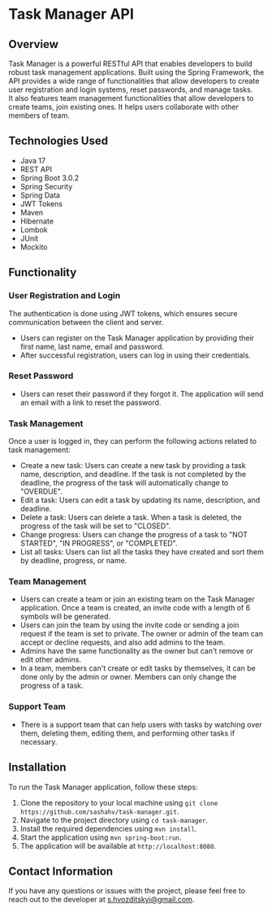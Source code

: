# Task Manager API

## Overview
  Task Manager is a powerful RESTful API that enables developers to build robust task management applications. Built using the Spring Framework, the API provides a wide range of functionalities that allow developers to create user registration and login systems, reset passwords, and manage tasks.  \
  It also features team management functionalities that allow developers to create teams, join existing ones. It helps users collaborate with other members of team.

## Technologies Used
- Java 17
- REST API
- Spring Boot 3.0.2
- Spring Security
- Spring Data
- JWT Tokens
- Maven
- Hibernate
- Lombok
- JUnit
- Mockito

## Functionality
### User Registration and Login
The authentication is done using JWT tokens, which ensures secure communication between the client and server.
- Users can register on the Task Manager application by providing their first name, last name, email and password. 
- After successful registration, users can log in using their credentials.

### Reset Password
- Users can reset their password if they forgot it. The application will send an email with a link to reset the password.

### Task Management
Once a user is logged in, they can perform the following actions related to task management:
- Create a new task: Users can create a new task by providing a task name, description, and deadline. If the task is not completed by the deadline, the progress of the task will automatically change to "OVERDUE".
- Edit a task: Users can edit a task by updating its name, description, and deadline.
- Delete a task: Users can delete a task. When a task is deleted, the progress of the task will be set to "CLOSED".
- Change progress: Users can change the progress of a task to "NOT STARTED", "IN PROGRESS", or "COMPLETED".
- List all tasks: Users can list all the tasks they have created and sort them by deadline, progress, or name.

### Team Management
- Users can create a team or join an existing team on the Task Manager application. Once a team is created, an invite code with a length of 6 symbols will be generated. 
- Users can join the team by using the invite code or sending a join request if the team is set to private. The owner or admin of the team can accept or decline requests, and also add admins to the team. 
- Admins have the same functionality as the owner but can't remove or edit other admins. 
- In a team, members can't create or edit tasks by themselves, it can be done only by the admin or owner. Members can only change the progress of a task.

### Support Team
- There is a support team that can help users with tasks by watching over them, deleting them, editing them, and performing other tasks if necessary.

## Installation
To run the Task Manager application, follow these steps:
1. Clone the repository to your local machine using `git clone https://github.com/sashahv/task-manager.git`.
2. Navigate to the project directory using `cd task-manager`.
3. Install the required dependencies using `mvn install`.
4. Start the application using `mvn spring-boot:run`.
5. The application will be available at `http://localhost:8080`.

## Contact Information
If you have any questions or issues with the project, please feel free to reach out to the developer at s.hvozditskyi@gmail.com.
